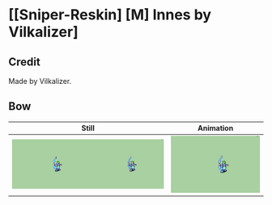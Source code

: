 # [\[Sniper-Reskin\] \[M\] Innes by Vilkalizer]

## Credit

Made by Vilkalizer.
	
## Bow

| Still | Animation |
| :---: | :-------: |
| ![Bow still](./Bow_000.png) | ![Bow animation](./Bow.gif) |
